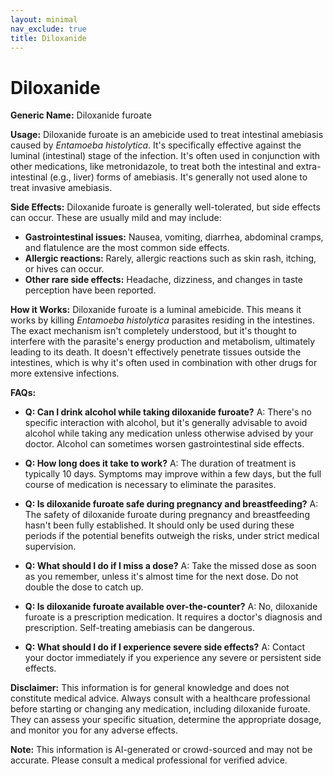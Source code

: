 ```yaml
---
layout: minimal
nav_exclude: true
title: Diloxanide
---
```


# Diloxanide

**Generic Name:** Diloxanide furoate

**Usage:** Diloxanide furoate is an amebicide used to treat intestinal amebiasis caused by *Entamoeba histolytica*.  It's specifically effective against the luminal (intestinal) stage of the infection.  It's often used in conjunction with other medications, like metronidazole, to treat both the intestinal and extra-intestinal (e.g., liver) forms of amebiasis.  It's generally not used alone to treat invasive amebiasis.

**Side Effects:** Diloxanide furoate is generally well-tolerated, but side effects can occur. These are usually mild and may include:

* **Gastrointestinal issues:** Nausea, vomiting, diarrhea, abdominal cramps, and flatulence are the most common side effects.
* **Allergic reactions:**  Rarely, allergic reactions such as skin rash, itching, or hives can occur.
* **Other rare side effects:**  Headache, dizziness, and changes in taste perception have been reported.

**How it Works:** Diloxanide furoate is a luminal amebicide.  This means it works by killing *Entamoeba histolytica* parasites residing in the intestines.  The exact mechanism isn't completely understood, but it's thought to interfere with the parasite's energy production and metabolism, ultimately leading to its death.  It doesn't effectively penetrate tissues outside the intestines, which is why it's often used in combination with other drugs for more extensive infections.

**FAQs:**

* **Q: Can I drink alcohol while taking diloxanide furoate?** A: There's no specific interaction with alcohol, but it's generally advisable to avoid alcohol while taking any medication unless otherwise advised by your doctor. Alcohol can sometimes worsen gastrointestinal side effects.

* **Q: How long does it take to work?** A: The duration of treatment is typically 10 days.  Symptoms may improve within a few days, but the full course of medication is necessary to eliminate the parasites.

* **Q: Is diloxanide furoate safe during pregnancy and breastfeeding?** A:  The safety of diloxanide furoate during pregnancy and breastfeeding hasn't been fully established.  It should only be used during these periods if the potential benefits outweigh the risks, under strict medical supervision.

* **Q: What should I do if I miss a dose?** A: Take the missed dose as soon as you remember, unless it's almost time for the next dose.  Do not double the dose to catch up.

* **Q: Is diloxanide furoate available over-the-counter?** A: No, diloxanide furoate is a prescription medication. It requires a doctor's diagnosis and prescription.  Self-treating amebiasis can be dangerous.

* **Q: What should I do if I experience severe side effects?** A: Contact your doctor immediately if you experience any severe or persistent side effects.


**Disclaimer:** This information is for general knowledge and does not constitute medical advice.  Always consult with a healthcare professional before starting or changing any medication, including diloxanide furoate.  They can assess your specific situation, determine the appropriate dosage, and monitor you for any adverse effects.


**Note:** This information is AI-generated or crowd-sourced and may not be accurate. Please consult a medical professional for verified advice.